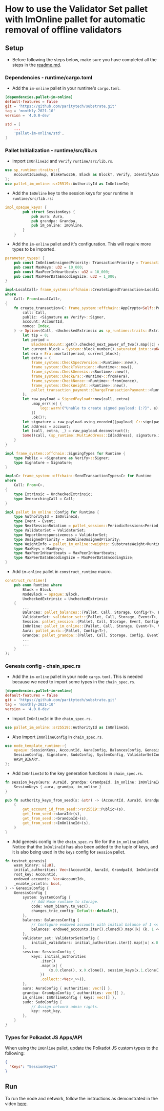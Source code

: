 # How to use the Validator Set pallet with ImOnline pallet for automatic removal of offline validators

## Setup

* Before following the steps below, make sure you have completed all the steps in the [readme.md](../readme.md).

### Dependencies - runtime/cargo.toml

* Add the `im-online` pallet in your runtime's `cargo.toml`.

```toml
[dependencies.pallet-im-online]
default-features = false
git = 'https://github.com/paritytech/substrate.git'
tag = 'monthly-2021-10'
version = '4.0.0-dev'
```

```toml
std = [
	...
	'pallet-im-online/std',
]
```

### Pallet Initialization - runtime/src/lib.rs

* Import `ImOnlineId` and `Verify` `runtime/src/lib.rs`.

```rust
use sp_runtime::traits::{
	AccountIdLookup, BlakeTwo256, Block as BlockT, Verify, IdentifyAccount, NumberFor, OpaqueKeys,
};
use pallet_im_online::sr25519::AuthorityId as ImOnlineId;
```

* Add the `ImOnline` key to the session keys for your runtime in `runtime/src/lib.rs`:

```rust
impl_opaque_keys! {
		pub struct SessionKeys {
			pub aura: Aura,
			pub grandpa: Grandpa,
			pub im_online: ImOnline,
		}
	}
```

* Add the `im-online` pallet and it's configuration. This will require more types to be imported.

```rust
parameter_types! {
	pub const ImOnlineUnsignedPriority: TransactionPriority = TransactionPriority::max_value();
	pub const MaxKeys: u32 = 10_000;
	pub const MaxPeerInHeartbeats: u32 = 10_000;
	pub const MaxPeerDataEncodingSize: u32 = 1_000;
}

impl<LocalCall> frame_system::offchain::CreateSignedTransaction<LocalCall> for Runtime
where
	Call: From<LocalCall>,
{
	fn create_transaction<C: frame_system::offchain::AppCrypto<Self::Public, Self::Signature>>(
		call: Call,
		public: <Signature as Verify>::Signer,
		account: AccountId,
		nonce: Index,
	) -> Option<(Call, <UncheckedExtrinsic as sp_runtime::traits::Extrinsic>::SignaturePayload)> {
		let tip = 0;
		let period =
			BlockHashCount::get().checked_next_power_of_two().map(|c| c / 2).unwrap_or(2) as u64;
		let current_block = System::block_number().saturated_into::<u64>().saturating_sub(1);
		let era = Era::mortal(period, current_block);
		let extra = (
			frame_system::CheckSpecVersion::<Runtime>::new(),
			frame_system::CheckTxVersion::<Runtime>::new(),
			frame_system::CheckGenesis::<Runtime>::new(),
			frame_system::CheckEra::<Runtime>::from(era),
			frame_system::CheckNonce::<Runtime>::from(nonce),
			frame_system::CheckWeight::<Runtime>::new(),
			pallet_transaction_payment::ChargeTransactionPayment::<Runtime>::from(tip),
		);
		let raw_payload = SignedPayload::new(call, extra)
			.map_err(|e| {
				log::warn!("Unable to create signed payload: {:?}", e);
			})
			.ok()?;
		let signature = raw_payload.using_encoded(|payload| C::sign(payload, public))?;
		let address = account;
		let (call, extra, _) = raw_payload.deconstruct();
		Some((call, (sp_runtime::MultiAddress::Id(address), signature.into(), extra)))
	}
}

impl frame_system::offchain::SigningTypes for Runtime {
	type Public = <Signature as Verify>::Signer;
	type Signature = Signature;
}

impl<C> frame_system::offchain::SendTransactionTypes<C> for Runtime
where
	Call: From<C>,
{
	type Extrinsic = UncheckedExtrinsic;
	type OverarchingCall = Call;
}

impl pallet_im_online::Config for Runtime {
	type AuthorityId = ImOnlineId;
	type Event = Event;
	type NextSessionRotation = pallet_session::PeriodicSessions<Period, Offset>;
	type ValidatorSet = ValidatorSet;
	type ReportUnresponsiveness = ValidatorSet;
	type UnsignedPriority = ImOnlineUnsignedPriority;
	type WeightInfo = pallet_im_online::weights::SubstrateWeight<Runtime>;
	type MaxKeys = MaxKeys;
	type MaxPeerInHeartbeats = MaxPeerInHeartbeats;
	type MaxPeerDataEncodingSize = MaxPeerDataEncodingSize;
}
```

* Add `im-online` pallet in `construct_runtime` macro.

```rust
construct_runtime!(
	pub enum Runtime where
		Block = Block,
		NodeBlock = opaque::Block,
		UncheckedExtrinsic = UncheckedExtrinsic
	{
		...
		Balances: pallet_balances::{Pallet, Call, Storage, Config<T>, Event<T>},
		ValidatorSet: validator_set::{Pallet, Call, Storage, Event<T>, Config<T>},
		Session: pallet_session::{Pallet, Call, Storage, Event, Config<T>},
		ImOnline: pallet_im_online::{Pallet, Call, Storage, Event<T>, ValidateUnsigned, Config<T>},
		Aura: pallet_aura::{Pallet, Config<T>},
		Grandpa: pallet_grandpa::{Pallet, Call, Storage, Config, Event},
		...
		...
	}
);
```

### Genesis config - chain_spec.rs

* Add the `im-online` pallet in your node `cargo.toml`. This is needed because we need to import some types in the `chain_spec.rs`.

```toml
[dependencies.pallet-im-online]
default-features = false
git = 'https://github.com/paritytech/substrate.git'
tag = 'monthly-2021-10'
version = '4.0.0-dev'
```

* Import `ImOnlineId` in the `chain_spec.rs`.

```rust
use pallet_im_online::sr25519::AuthorityId as ImOnlineId;
```

* Also import `ImOnlineConfig` in  `chain_spec.rs`.

```rust
use node_template_runtime::{
	opaque::SessionKeys, AccountId, AuraConfig, BalancesConfig, GenesisConfig, GrandpaConfig,
	SessionConfig, Signature, SudoConfig, SystemConfig, ValidatorSetConfig, ImOnlineConfig,
	WASM_BINARY,
};
```

* Add `ImOnlineId` to the key generation functions in `chain_spec.rs`.

```rust
fn session_keys(aura: AuraId, grandpa: GrandpaId, im_online: ImOnlineId) -> SessionKeys {
	SessionKeys { aura, grandpa, im_online }
}

pub fn authority_keys_from_seed(s: &str) -> (AccountId, AuraId, GrandpaId, ImOnlineId) {
	(
		get_account_id_from_seed::<sr25519::Public>(s),
		get_from_seed::<AuraId>(s),
		get_from_seed::<GrandpaId>(s),
		get_from_seed::<ImOnlineId>(s),
	)
}
```

* Add genesis config in the `chain_spec.rs` file for the `im_online` pallet. Notice that the `ImOnlineId` has also been added to the tuple of keys, and it is also being used in the `keys` config for `session` pallet.

```rust
fn testnet_genesis(
	wasm_binary: &[u8],
	initial_authorities: Vec<(AccountId, AuraId, GrandpaId, ImOnlineId)>,
	root_key: AccountId,
	endowed_accounts: Vec<AccountId>,
	_enable_println: bool,
) -> GenesisConfig {
	GenesisConfig {
		system: SystemConfig {
			// Add Wasm runtime to storage.
			code: wasm_binary.to_vec(),
			changes_trie_config: Default::default(),
		},
		balances: BalancesConfig {
			// Configure endowed accounts with initial balance of 1 << 60.
			balances: endowed_accounts.iter().cloned().map(|k| (k, 1 << 60)).collect(),
		},
		validator_set: ValidatorSetConfig {
			initial_validators: initial_authorities.iter().map(|x| x.0.clone()).collect::<Vec<_>>(),
		},
		session: SessionConfig {
			keys: initial_authorities
				.iter()
				.map(|x| {
					(x.0.clone(), x.0.clone(), session_keys(x.1.clone(), x.2.clone(), x.3.clone()))
				})
				.collect::<Vec<_>>(),
		},
		aura: AuraConfig { authorities: vec![] },
		grandpa: GrandpaConfig { authorities: vec![] },
		im_online: ImOnlineConfig { keys: vec![] },
		sudo: SudoConfig {
			// Assign network admin rights.
			key: root_key,
		},
	}
}
```

### Types for Polkadot JS Apps/API

When using the `ImOnline` pallet, update the Polkadot JS custom types to the following:

```json
{
  "Keys": "SessionKeys3"
}
```

## Run

To run the node and network, follow the instructions as demonstrated in the video [here](https://www.youtube.com/watch?v=lIYxE-tOAdw).
